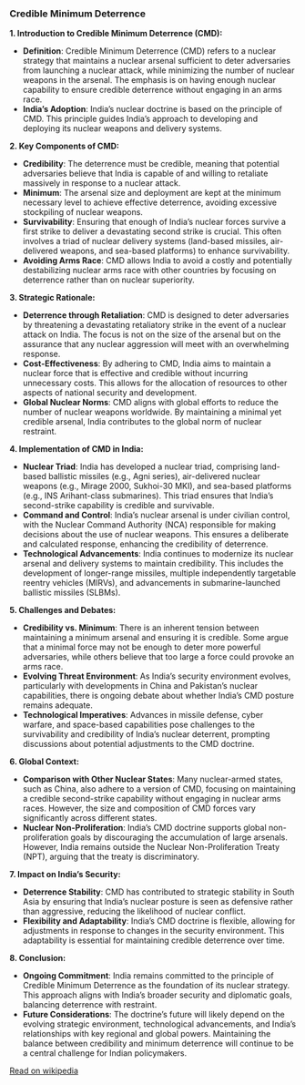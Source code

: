 ### Credible Minimum Deterrence

**1. Introduction to Credible Minimum Deterrence (CMD):**
   - **Definition**: Credible Minimum Deterrence (CMD) refers to a nuclear strategy that maintains a nuclear arsenal sufficient to deter adversaries from launching a nuclear attack, while minimizing the number of nuclear weapons in the arsenal. The emphasis is on having enough nuclear capability to ensure credible deterrence without engaging in an arms race.
   - **India’s Adoption**: India’s nuclear doctrine is based on the principle of CMD. This principle guides India’s approach to developing and deploying its nuclear weapons and delivery systems.

**2. Key Components of CMD:**
   - **Credibility**: The deterrence must be credible, meaning that potential adversaries believe that India is capable of and willing to retaliate massively in response to a nuclear attack.
   - **Minimum**: The arsenal size and deployment are kept at the minimum necessary level to achieve effective deterrence, avoiding excessive stockpiling of nuclear weapons.
   - **Survivability**: Ensuring that enough of India’s nuclear forces survive a first strike to deliver a devastating second strike is crucial. This often involves a triad of nuclear delivery systems (land-based missiles, air-delivered weapons, and sea-based platforms) to enhance survivability.
   - **Avoiding Arms Race**: CMD allows India to avoid a costly and potentially destabilizing nuclear arms race with other countries by focusing on deterrence rather than on nuclear superiority.

**3. Strategic Rationale:**
   - **Deterrence through Retaliation**: CMD is designed to deter adversaries by threatening a devastating retaliatory strike in the event of a nuclear attack on India. The focus is not on the size of the arsenal but on the assurance that any nuclear aggression will meet with an overwhelming response.
   - **Cost-Effectiveness**: By adhering to CMD, India aims to maintain a nuclear force that is effective and credible without incurring unnecessary costs. This allows for the allocation of resources to other aspects of national security and development.
   - **Global Nuclear Norms**: CMD aligns with global efforts to reduce the number of nuclear weapons worldwide. By maintaining a minimal yet credible arsenal, India contributes to the global norm of nuclear restraint.

**4. Implementation of CMD in India:**
   - **Nuclear Triad**: India has developed a nuclear triad, comprising land-based ballistic missiles (e.g., Agni series), air-delivered nuclear weapons (e.g., Mirage 2000, Sukhoi-30 MKI), and sea-based platforms (e.g., INS Arihant-class submarines). This triad ensures that India’s second-strike capability is credible and survivable.
   - **Command and Control**: India’s nuclear arsenal is under civilian control, with the Nuclear Command Authority (NCA) responsible for making decisions about the use of nuclear weapons. This ensures a deliberate and calculated response, enhancing the credibility of deterrence.
   - **Technological Advancements**: India continues to modernize its nuclear arsenal and delivery systems to maintain credibility. This includes the development of longer-range missiles, multiple independently targetable reentry vehicles (MIRVs), and advancements in submarine-launched ballistic missiles (SLBMs).

**5. Challenges and Debates:**
   - **Credibility vs. Minimum**: There is an inherent tension between maintaining a minimum arsenal and ensuring it is credible. Some argue that a minimal force may not be enough to deter more powerful adversaries, while others believe that too large a force could provoke an arms race.
   - **Evolving Threat Environment**: As India’s security environment evolves, particularly with developments in China and Pakistan’s nuclear capabilities, there is ongoing debate about whether India’s CMD posture remains adequate.
   - **Technological Imperatives**: Advances in missile defense, cyber warfare, and space-based capabilities pose challenges to the survivability and credibility of India’s nuclear deterrent, prompting discussions about potential adjustments to the CMD doctrine.

**6. Global Context:**
   - **Comparison with Other Nuclear States**: Many nuclear-armed states, such as China, also adhere to a version of CMD, focusing on maintaining a credible second-strike capability without engaging in nuclear arms races. However, the size and composition of CMD forces vary significantly across different states.
   - **Nuclear Non-Proliferation**: India’s CMD doctrine supports global non-proliferation goals by discouraging the accumulation of large arsenals. However, India remains outside the Nuclear Non-Proliferation Treaty (NPT), arguing that the treaty is discriminatory.

**7. Impact on India’s Security:**
   - **Deterrence Stability**: CMD has contributed to strategic stability in South Asia by ensuring that India’s nuclear posture is seen as defensive rather than aggressive, reducing the likelihood of nuclear conflict.
   - **Flexibility and Adaptability**: India’s CMD doctrine is flexible, allowing for adjustments in response to changes in the security environment. This adaptability is essential for maintaining credible deterrence over time.

**8. Conclusion:**
   - **Ongoing Commitment**: India remains committed to the principle of Credible Minimum Deterrence as the foundation of its nuclear strategy. This approach aligns with India’s broader security and diplomatic goals, balancing deterrence with restraint.
   - **Future Considerations**: The doctrine’s future will likely depend on the evolving strategic environment, technological advancements, and India’s relationships with key regional and global powers. Maintaining the balance between credibility and minimum deterrence will continue to be a central challenge for Indian policymakers.

[Read on wikipedia](https://omni.wikiwand.com/en/articles/Credible_minimum_deterrence)
